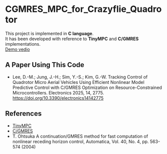 # CGMRES_MPC_for_Crazyflie_Quadrotor

This project is implemented in **C language**.  
It has been developed with reference to **TinyMPC** and **C/GMRES** implementations.  
[Demo vedio](https://www.youtube.com/watch?v=UUX3CE77MpA)

## A Paper Using This Code
- Lee, D.-M.; Jung, J.-H.; Sim, Y.-S.; Kim, G.-W. Tracking Control of Quadrotor Micro Aerial Vehicles Using Efficient Nonlinear Model Predictive Control with C/GMRES Optimization on Resource-Constrained Microcontrollers. Electronics 2025, 14, 2775. https://doi.org/10.3390/electronics14142775

## References
- [TinyMPC](https://github.com/TinyMPC/TinyMPC)
- [C/GMRES](https://github.com/benjaminabruzzo/CGMRES)
- T. Ohtsuka A continuation/GMRES method for fast computation of nonlinear receding horizon control, Automatica, Vol. 40, No. 4, pp. 563-574 (2004)
